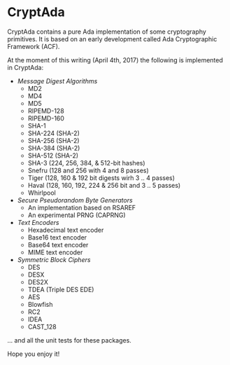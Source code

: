 # CryptAda

CryptAda contains a pure Ada implementation of some cryptography primitives. It is based on an early development called Ada Cryptographic Framework (ACF). 

At the moment of this writing (April 4th, 2017) the following is implemented in CryptAda:

* _Message Digest Algorithms_
  * MD2
  * MD4
  * MD5
  * RIPEMD-128
  * RIPEMD-160
  * SHA-1
  * SHA-224 (SHA-2)
  * SHA-256 (SHA-2)
  * SHA-384 (SHA-2)
  * SHA-512 (SHA-2)
  * SHA-3 (224, 256, 384, & 512-bit hashes)
  * Snefru (128 and 256 with 4 and 8 passes)
  * Tiger (128, 160 & 192 bit digests wirh 3 .. 4 passes)
  * Haval (128, 160, 192, 224 & 256 bit and 3 .. 5 passes)
  * Whirlpool
* _Secure Pseudorandom Byte Generators_
  * An implementation based on RSAREF
  * An experimental PRNG (CAPRNG)
* _Text Encoders_
  * Hexadecimal text encoder
  * Base16 text encoder
  * Base64 text encoder
  * MIME text encoder
* _Symmetric Block Ciphers_
  * DES
  * DESX
  * DES2X
  * TDEA (Triple DES EDE)
  * AES
  * Blowfish
  * RC2
  * IDEA
  * CAST_128
  
... and all the unit tests for these packages.

Hope you enjoy it!
